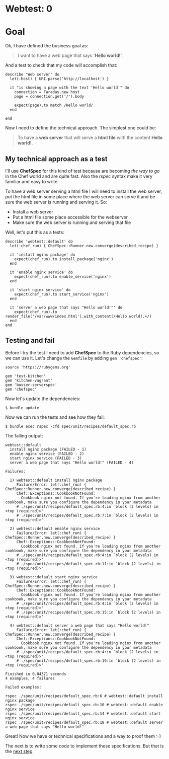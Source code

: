 # Webtest: 0

# Goal

Ok, I have defined the business goal as:

> I want to have a web page that says '**Hello world!**'.

And a test to check that my code will accomplish that:

```
describe "Web server" do
  let(:host) { URI.parse('http://localhost') }

  it "is showing a page with the text 'Hello world'" do
    connection = Faraday.new host
    page = connection.get('/').body

    expect(page).to match /Hello world/
  end

end
```

Now I need to define the technical approach. The simplest one could be:

> To have a **web server** that will serve a **html file** with the content **Hello world!**.

## My technical approach as a test

I'll use **ChefSpec** for this kind of test because are becoming *the way to go* in the Chef world and are quite fast.
Also the *rspec* syntax make it very familiar and easy to write.

To have a web server serving a html file I will need to install the web server, put the html file in some place where the web server can serve it and be sure the web server is running and serving it. So:

* Install a web server
* Put a html file some place accessible for the webserver
* Make sure the web server is running and serving that file

Well, let's put this as a tests:

```
describe 'webtest::default' do
  let(:chef_run) { ChefSpec::Runner.new.converge(described_recipe) }

  it 'install nginx package' do
    expect(chef_run).to install_package('nginx')
  end

  it 'enable nginx service' do
    expect(chef_run).to enable_service('nginx')
  end

  it 'start nginx service' do
    expect(chef_run).to start_service('nginx')
  end

  it 'server a web page that says "Hello world!"' do
    expect(chef_run).to render_file('/var/www/index.html').with_content(/Hello world!.+/)
  end
end
```

## Testing and fail

Before I try the test I need to add **ChefSpec** to the Ruby dependencies, so we can use it. Let's change the `Gemfile` by adding `gem 'chefspec'`:

```
source 'https://rubygems.org'

gem 'test-kitchen'
gem 'kitchen-vagrant'
gem 'busser-serverspec'
gem 'chefspec'
```
Now let's update the dependencies:
```
$ bundle update
```

Now we can run the tests and see how they fail:
```
$ bundle exec rspec -cfd spec/unit/recipes/default_spec.rb
```

The failing output:
```
webtest::default
  install nginx package (FAILED - 1)
  enable nginx service (FAILED - 2)
  start nginx service (FAILED - 3)
  server a web page that says "Hello world!" (FAILED - 4)

Failures:

  1) webtest::default install nginx package
     Failure/Error: let(:chef_run) { ChefSpec::Runner.new.converge(described_recipe) }
     Chef::Exceptions::CookbookNotFound:
       Cookbook nginx not found. If you're loading nginx from another cookbook, make sure you configure the dependency in your metadata
     # ./spec/unit/recipes/default_spec.rb:4:in `block (2 levels) in <top (required)>'
     # ./spec/unit/recipes/default_spec.rb:7:in `block (2 levels) in <top (required)>'

  2) webtest::default enable nginx service
     Failure/Error: let(:chef_run) { ChefSpec::Runner.new.converge(described_recipe) }
     Chef::Exceptions::CookbookNotFound:
       Cookbook nginx not found. If you're loading nginx from another cookbook, make sure you configure the dependency in your metadata
     # ./spec/unit/recipes/default_spec.rb:4:in `block (2 levels) in <top (required)>'
     # ./spec/unit/recipes/default_spec.rb:11:in `block (2 levels) in <top (required)>'

  3) webtest::default start nginx service
     Failure/Error: let(:chef_run) { ChefSpec::Runner.new.converge(described_recipe) }
     Chef::Exceptions::CookbookNotFound:
       Cookbook nginx not found. If you're loading nginx from another cookbook, make sure you configure the dependency in your metadata
     # ./spec/unit/recipes/default_spec.rb:4:in `block (2 levels) in <top (required)>'
     # ./spec/unit/recipes/default_spec.rb:15:in `block (2 levels) in <top (required)>'

  4) webtest::default server a web page that says "Hello world!"
     Failure/Error: let(:chef_run) { ChefSpec::Runner.new.converge(described_recipe) }
     Chef::Exceptions::CookbookNotFound:
       Cookbook nginx not found. If you're loading nginx from another cookbook, make sure you configure the dependency in your metadata
     # ./spec/unit/recipes/default_spec.rb:4:in `block (2 levels) in <top (required)>'
     # ./spec/unit/recipes/default_spec.rb:19:in `block (2 levels) in <top (required)>'

Finished in 0.04371 seconds
4 examples, 4 failures

Failed examples:

rspec ./spec/unit/recipes/default_spec.rb:6 # webtest::default install nginx package
rspec ./spec/unit/recipes/default_spec.rb:10 # webtest::default enable nginx service
rspec ./spec/unit/recipes/default_spec.rb:14 # webtest::default start nginx service
rspec ./spec/unit/recipes/default_spec.rb:18 # webtest::default server a web page that says "Hello world!"
```


Great! Now we have or technical specifications and a way to proof them :-)

The next is to write some code to implement these specifications. But that is the [next step][1]

  [1]: ../webtest-3
